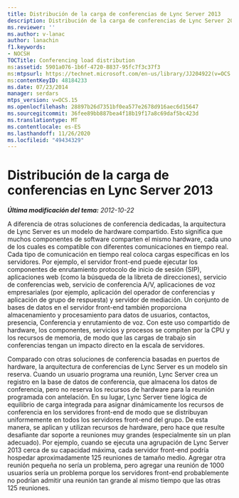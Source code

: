 ```yaml
---
title: Distribución de la carga de conferencias de Lync Server 2013
description: Distribución de la carga de conferencias de Lync Server 2013.
ms.reviewer: ''
ms.author: v-lanac
author: lanachin
f1.keywords:
- NOCSH
TOCTitle: Conferencing load distribution
ms:assetid: 5901a076-1b6f-4720-8837-95fc7f3c37f3
ms:mtpsurl: https://technet.microsoft.com/en-us/library/JJ204922(v=OCS.15)
ms:contentKeyID: 48184233
ms.date: 07/23/2014
manager: serdars
mtps_version: v=OCS.15
ms.openlocfilehash: 28897b26d7351bf0ea577e2678d916aec6d15647
ms.sourcegitcommit: 36fee89bb887bea4f18b19f17a8c69daf5bc423d
ms.translationtype: MT
ms.contentlocale: es-ES
ms.lasthandoff: 11/26/2020
ms.locfileid: "49434329"
---
```

# <a name="conferencing-load-distribution-in-lync-server-2013"></a>Distribución de la carga de conferencias en Lync Server 2013

<div data-xmlns="http://www.w3.org/1999/xhtml">

<div class="topic" data-xmlns="http://www.w3.org/1999/xhtml" data-msxsl="urn:schemas-microsoft-com:xslt" data-cs="https://msdn.microsoft.com/">

<div data-asp="https://msdn2.microsoft.com/asp">



</div>

<div id="mainSection">

<div id="mainBody">

<span> </span>

_**Última modificación del tema:** 2012-10-22_

A diferencia de otras soluciones de conferencia dedicadas, la arquitectura de Lync Server es un modelo de hardware compartido. Esto significa que muchos componentes de software comparten el mismo hardware, cada uno de los cuales es compatible con diferentes comunicaciones en tiempo real. Cada tipo de comunicación en tiempo real coloca cargas específicas en los servidores. Por ejemplo, el servidor front-end puede ejecutar los componentes de enrutamiento protocolo de inicio de sesión (SIP), aplicaciones web (como la búsqueda de la libreta de direcciones), servicio de conferencias web, servicio de conferencia A/V, aplicaciones de voz empresariales (por ejemplo, aplicación del operador de conferencias y aplicación de grupo de respuesta) y servidor de mediación. Un conjunto de bases de datos en el servidor front-end también proporciona almacenamiento y procesamiento para datos de usuarios, contactos, presencia, Conferencia y enrutamiento de voz. Con este uso compartido de hardware, los componentes, servicios y procesos se compiten por la CPU y los recursos de memoria, de modo que las cargas de trabajo sin conferencias tengan un impacto directo en la escala de servidores.

Comparado con otras soluciones de conferencia basadas en puertos de hardware, la arquitectura de conferencias de Lync Server es un modelo sin reserva. Cuando un usuario programa una reunión, Lync Server crea un registro en la base de datos de conferencia, que almacena los datos de conferencia, pero no reserva los recursos de hardware para la reunión programada con antelación. En su lugar, Lync Server tiene lógica de equilibrio de carga integrada para asignar dinámicamente los recursos de conferencia en los servidores front-end de modo que se distribuyan uniformemente en todos los servidores front-end del grupo. De esta manera, se aplican y utilizan recursos de hardware, pero hace que resulte desafiante dar soporte a reuniones muy grandes (especialmente sin un plan adecuado). Por ejemplo, cuando se ejecuta una agrupación de Lync Server 2013 cerca de su capacidad máxima, cada servidor front-end podría hospedar aproximadamente 125 reuniones de tamaño medio. Agregar otra reunión pequeña no sería un problema, pero agregar una reunión de 1000 usuarios sería un problema porque los servidores front-end probablemente no podrían admitir una reunión tan grande al mismo tiempo que las otras 125 reuniones.

</div>

<span> </span>

</div>

</div>

</div>

